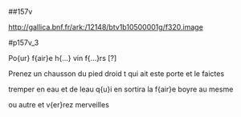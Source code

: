 ##157v

http://gallica.bnf.fr/ark:/12148/btv1b10500001g/f320.image

#p157v_3

Po{ur} f{air}e h{…} vin f{…}rs [?]

Prenez un chausson du pied droid t qui ait este porte et le faictes

tremper en eau et de leau q{u}i en sortira la f{air}e boyre au mesme

ou autre et v{er}rez merveilles
